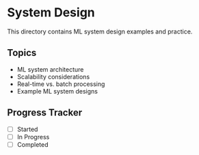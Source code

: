 # System Design
This directory contains ML system design examples and practice.

## Topics
- ML system architecture
- Scalability considerations
- Real-time vs. batch processing
- Example ML system designs

## Progress Tracker
- [ ] Started
- [ ] In Progress
- [ ] Completed
